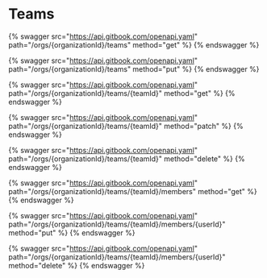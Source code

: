 # Teams

{% swagger src="https://api.gitbook.com/openapi.yaml" path="/orgs/{organizationId}/teams" method="get" %}
{% endswagger %}

{% swagger src="https://api.gitbook.com/openapi.yaml" path="/orgs/{organizationId}/teams" method="put" %}
{% endswagger %}

{% swagger src="https://api.gitbook.com/openapi.yaml" path="/orgs/{organizationId}/teams/{teamId}" method="get" %}
{% endswagger %}

{% swagger src="https://api.gitbook.com/openapi.yaml" path="/orgs/{organizationId}/teams/{teamId}" method="patch" %}
{% endswagger %}

{% swagger src="https://api.gitbook.com/openapi.yaml" path="/orgs/{organizationId}/teams/{teamId}" method="delete" %}
{% endswagger %}

{% swagger src="https://api.gitbook.com/openapi.yaml" path="/orgs/{organizationId}/teams/{teamId}/members" method="get" %}
{% endswagger %}

{% swagger src="https://api.gitbook.com/openapi.yaml" path="/orgs/{organizationId}/teams/{teamId}/members/{userId}" method="put" %}
{% endswagger %}

{% swagger src="https://api.gitbook.com/openapi.yaml" path="/orgs/{organizationId}/teams/{teamId}/members/{userId}" method="delete" %}
{% endswagger %}
